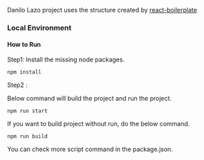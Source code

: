 Danilo Lazo project uses the structure created by [react-boilerplate](http://www.reactboilerplate.com)

### Local Environment 
#### How to Run
Step1:
Install the missing node packages.

```
npm install
```

Step2 : 

Below command will build the project and run the project.

```
npm run start
```

If you want to build project without run, do the below command.

```
npm run build
```
You can check more script command in the package.json.

